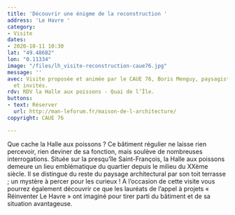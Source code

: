 ```yaml
---
title: 'Découvrir une énigme de la reconstruction '
address: 'Le Havre '
category:
- Visite
dates:
- 2020-10-11 10:30
lat: "49.48682"
lon: "0.11334"
image: "/files/lh_visite-reconstruction-caue76.jpg"
message: ''
avec: Visite proposée et animée par le CAUE 76, Boris Menguy, paysagiste-urbaniste
  et invités.
rdv: RDV la Halle aux poissons - Quai de l’Île.
buttons:
- text: Réserver
  url: http://man-leforum.fr/maison-de-l-architecture/
copyright: CAUE 76

---
```

Que cache la Halle aux poissons ? Ce bâtiment régulier ne laisse rien percevoir, rien deviner de sa fonction, mais soulève de nombreuses interrogations. Située sur la presqu’île Saint-François, la Halle aux poissons demeure un lieu emblématique du quartier depuis le milieu du XXème siècle. Il se distingue du reste du paysage architectural par son toit terrasse ; un mystère à percer pour les curieux ! A l’occasion de cette visite vous pourrez également découvrir ce que les lauréats de l’appel à projets « Réinventer Le Havre » ont imaginé pour tirer parti du bâtiment et de sa situation avantageuse.